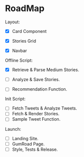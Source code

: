 # RoadMap

Layout:
* [X] Card Component
* [X] Stories Grid
* [X] Navbar


Offline Script:
* [X] Retrieve & Parse Medium Stories.
* [ ] Analyze & Save Stories.
* [ ] Recommendation Function.


Init Script:
* [ ] Fetch Tweets & Analyze Tweets.
* [ ] Fetch & Render Stories.
* [ ] Sample Tweet Function.

Launch:
* [ ] Landing Site.
* [ ] GumRoad Page.
* [ ] Style, Tests & Release.

